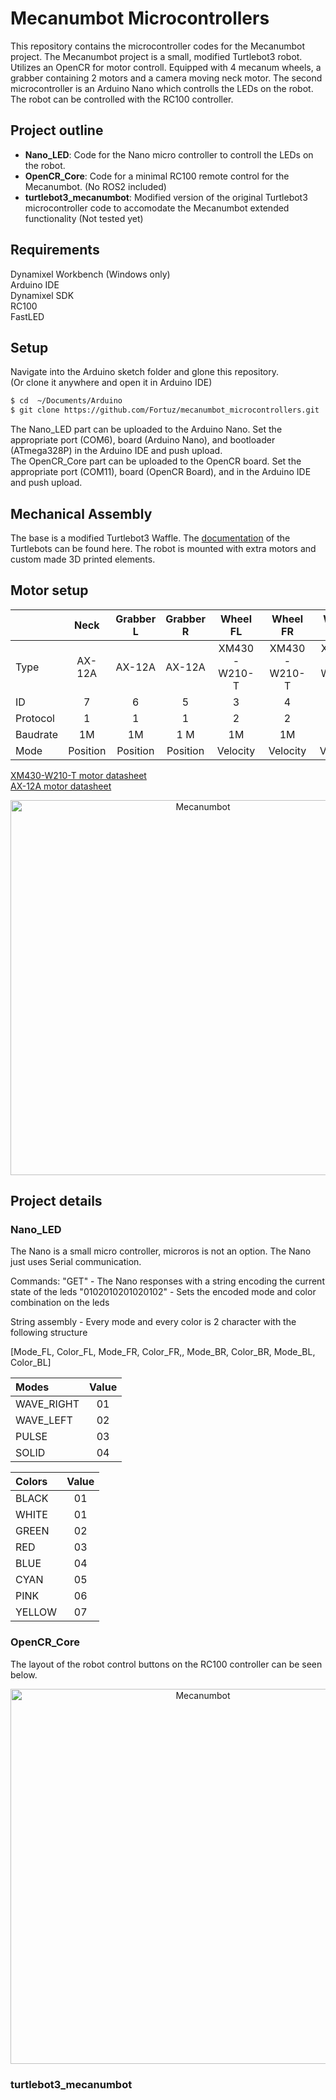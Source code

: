 # Mecanumbot Microcontrollers

This repository contains the microcontroller codes for the Mecanumbot project.
The Mecanumbot project is a small, modified Turtlebot3 robot. Utilizes an OpenCR for motor controll. Equipped with 4 mecanum wheels, a grabber containing 2 motors and a camera moving neck motor.
The second microcontroller is an Arduino Nano which controlls the LEDs on the robot.
The robot can be controlled with the RC100 controller.

## Project outline

- **Nano_LED**: Code for the Nano micro controller to controll the LEDs on the robot. <br>
- **OpenCR_Core**: Code for a minimal RC100 remote control for the Mecanumbot. (No ROS2 included) <br>
- **turtlebot3_mecanumbot**: Modified version of the original Turtlebot3 microcontroller code to accomodate the Mecanumbot extended functionality (Not tested yet)

## Requirements
Dynamixel Workbench (Windows only) <br>
Arduino IDE <br>
Dynamixel SDK <br>
RC100 <br>
FastLED <br>

## Setup
Navigate into the Arduino sketch folder and glone this repository. <br>
(Or clone it anywhere and open it in Arduino IDE)

```bash
$ cd  ~/Documents/Arduino
$ git clone https://github.com/Fortuz/mecanumbot_microcontrollers.git
```
The Nano_LED part can be uploaded to the Arduino Nano. Set the appropriate port (COM6), board (Arduino Nano), and bootloader (ATmega328P) in the Arduino IDE and push upload. <br>
The OpenCR_Core part can be uploaded to the OpenCR board. Set the appropriate port (COM11), board (OpenCR Board), and  in the Arduino IDE and push upload.

## Mechanical Assembly

The base is a modified Turtlebot3 Waffle. The [documentation](https://emanual.robotis.com/docs/en/platform/turtlebot3/overview/) of the Turtlebots can be found here.
The robot is mounted with extra motors and custom made 3D printed elements.

## Motor setup

|  | Neck | Grabber L | Grabber R | Wheel FL | Wheel FR | Wheel BR | Wheel BL |
|:--- |:---:|:---:|:---:|:---:|:---:|:---:|:---:|
| Type | AX-12A | AX-12A | AX-12A | XM430-W210-T | XM430-W210-T | XM430-W210-T | XM430-W210-T |
| ID | 7 | 6 | 5 | 3 | 4 | 2 | 1 |
| Protocol | 1 | 1 | 1 | 2 | 2 | 2 | 2 |
| Baudrate | 1M | 1M | 1 M | 1M | 1M | 1M | 1M |
| Mode | Position | Position | Position | Velocity | Velocity | Velocity | Velocity |

[XM430-W210-T motor datasheet](https://emanual.robotis.com/docs/en/dxl/x/xm430-w210/) <br>
[AX-12A motor datasheet](https://emanual.robotis.com/docs/en/dxl/ax/ax-12a/) <br>

<p align="center">
  <img src="https://github.com/Fortuz/mecanumbot_microcontrollers/blob/main/docs/images/Mecanumbot_MotorIDs.png" width="600" alt="Mecanumbot">
</p>

## Project details

### Nano_LED

The Nano is a small micro controller, microros is not an option. The Nano just uses Serial communication. 

Commands:
"GET" - The Nano responses with a string encoding the current state of the leds
"0102010201020102" - Sets the encoded mode and color combination on the leds

String assembly - Every mode and every color is 2 character with the following structure

[Mode_FL, Color_FL, Mode_FR, Color_FR,, Mode_BR, Color_BR, Mode_BL, Color_BL] 

| Modes | Value |
|:--- |:---:|
| WAVE_RIGHT | 01 |
| WAVE_LEFT  | 02 |
| PULSE      | 03 |
| SOLID      | 04 |

| Colors | Value |
|:--- |:---:|
| BLACK   | 01 |
| WHITE   | 01 |
| GREEN   | 02 |
| RED     | 03 |
| BLUE    | 04 |
| CYAN    | 05 |
| PINK    | 06 |
| YELLOW | 07 |

### OpenCR_Core

The layout of the robot control buttons on the RC100 controller can be seen below.

<p align="center">
  <img src="https://github.com/Fortuz/mecanumbot_microcontrollers/blob/main/docs/images/RC100_button_layout.png" width="600" alt="Mecanumbot">
</p>

### turtlebot3_mecanumbot
